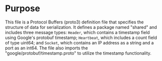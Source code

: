 # Purpose
This file is a Protocol Buffers (proto3) definition file that specifies the structure of data for serialization. It defines a package named "shared" and includes three message types: `Header`, which contains a timestamp field using Google's protobuf timestamp; `Heartbeat`, which includes a count field of type uint64; and `Socket`, which contains an IP address as a string and a port as an int64. The file also imports the "google/protobuf/timestamp.proto" to utilize the timestamp functionality.
